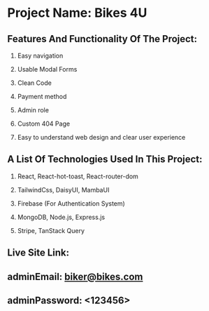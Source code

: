 # Project Name: Bikes 4U


## Features And Functionality Of The Project:

1. Easy navigation 

2. Usable Modal Forms

3. Clean Code

4. Payment method

5. Admin role

6. Custom 404 Page

7. Easy to understand web design and clear user experience


## A List Of Technologies Used In This Project:

1. React, React-hot-toast, React-router-dom

2. TailwindCss, DaisyUI, MambaUI

3. Firebase (For Authentication System)

4. MongoDB, Node.js, Express.js

5. Stripe, TanStack Query


## Live Site Link: 

## adminEmail: <biker@bikes.com>

## adminPassword: <123456>